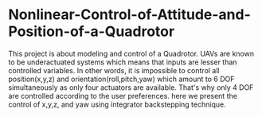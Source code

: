 # Nonlinear-Control-of-Attitude-and-Position-of-a-Quadrotor
This project is about modeling and control of a Quadrotor. UAVs are known to be underactuated systems which means that inputs are lesser than controlled variables.
In other words, it is impossible to control all position(x,y,z) and orientation(roll,pitch,yaw) which amount to 6 DOF simultaneously as only four actuators are available. That's why only 4 DOF are controlled according to the user preferences.
here we present the control of x,y,z, and yaw using integrator backstepping technique.
